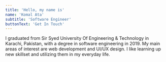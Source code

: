 ```yaml
---
title: 'Hello, my name is'
name: 'Komal Ata'
subtitle: 'Software Engineer'
buttonText: 'Get In Touch'
---
```


I graduated from Sir Syed University Of Engineering & Technology in Karachi, Pakistan, with a degree in software engineering in 2019. My main areas of interest are web development and UI/UX design.
I like learning up new skillset and utilizing them in my everyday life.
